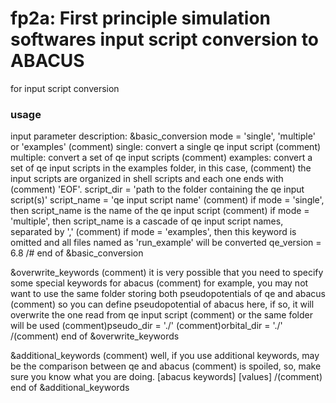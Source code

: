 # fp2a: First principle simulation softwares input script conversion to ABACUS
for input script conversion

### usage
input parameter description:
&basic_conversion
    mode = 'single', 'multiple' or 'examples'
            (comment) single: convert a single qe input script
            (comment) multiple: convert a set of qe input scripts
            (comment) examples: convert a set of qe input scripts in the examples folder, in this case,
            (comment)           the input scripts are organized in shell scripts and each one ends with
            (comment)           'EOF'.
    script_dir = 'path to the folder containing the qe input script(s)'
    script_name = 'qe input script name'
            (comment) if mode = 'single', then script_name is the name of the qe input script
            (comment) if mode = 'multiple', then script_name is a cascade of qe input script names, separated by ','
            (comment) if mode = 'examples', then this keyword is omitted and all files named as 'run_example' will be converted
    qe_version = 6.8
/# end of &basic_conversion

&overwrite_keywords
(comment) it is very possible that you need to specify some special keywords for abacus
(comment) for example, you may not want to use the same folder storing both pseudopotentials of qe and abacus
(comment) so you can define pseudopotential of abacus here, if so, it will overwrite the one read from qe input script
(comment) or the same folder will be used
    (comment)pseudo_dir = './'
    (comment)orbital_dir = './'
/(comment) end of &overwrite_keywords

&additional_keywords
(comment) well, if you use additional keywords, may be the comparison between qe and abacus
(comment) is spoiled, so, make sure you know what you are doing.
    [abacus keywords] [values]
/(comment) end of &additional_keywords
